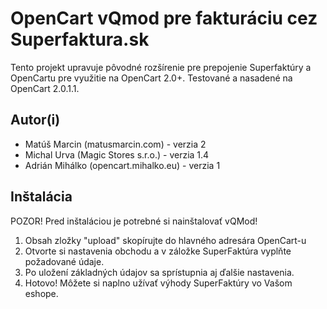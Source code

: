 # OpenCart vQmod pre fakturáciu cez Superfaktura.sk

Tento projekt upravuje pôvodné rozšírenie pre prepojenie Superfaktúry a OpenCartu pre využitie na OpenCart 2.0+. Testované a nasadené na OpenCart 2.0.1.1.

## Autor(i)

* Matúš Marcin (matusmarcin.com) - verzia 2
* Michal Urva (Magic Stores s.r.o.) - verzia 1.4
* Adrián Mihálko (opencart.mihalko.eu) - verzia 1

## Inštalácia

POZOR! Pred inštaláciou je potrebné si nainštalovať vQMod!

1. Obsah zložky "upload" skopírujte do hlavného adresára OpenCart-u
2. Otvorte si nastavenia obchodu a v záložke SuperFaktúra vyplňte požadované údaje.
3. Po uložení základných údajov sa sprístupnia aj ďalšie nastavenia.
4. Hotovo! Môžete si naplno užívať výhody SuperFaktúry vo Vašom eshope.
